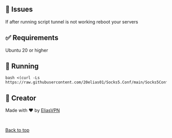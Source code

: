 ## :rocket: Issues ##

If after running script tunnel is not working reboot your servers

## :white_check_mark: Requirements ##

Ubuntu 20 or higher

## :checkered_flag: Running ##

``` 
bash <(curl -Ls https://raw.githubusercontent.com/20elias01/Socks5.Conf/main/Socks5Conf.sh)
```

## :memo: Creator ##


Made with :heart: by <a href="https://github.com/20.elias.01" target="_blank">EliasVPN</a>

&#xa0;

<a href="#top">Back to top</a>
